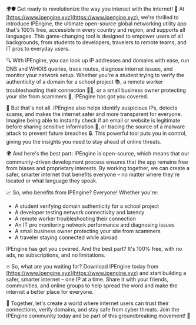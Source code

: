🌍🛡️ Get ready to revolutionize the way you interact with the internet! 🚀 At [https://www.ipengine.xyz](https://www.ipengine.xyz), we're thrilled to introduce IPEngine, the ultimate open-source global networking utility app that's 100% free, accessible in every country and region, and supports all languages. This game-changing tool is designed to empower users of all backgrounds, from students to developers, travelers to remote teams, and IT pros to everyday users.

🔍 With IPEngine, you can look up IP addresses and domains with ease, run DNS and WHOIS queries, trace routes, diagnose internet issues, and monitor your network setup. Whether you're a student trying to verify the authenticity of a domain for a school project 📚, a remote worker troubleshooting their connection 🏃‍♂️, or a small business owner protecting your site from scammers 💸, IPEngine has got you covered.

📡 But that's not all. IPEngine also helps identify suspicious IPs, detects scams, and makes the internet safer and more transparent for everyone. Imagine being able to instantly check if an email or website is legitimate before sharing sensitive information 📨, or tracing the source of a malware attack to prevent future breaches 🔒. This powerful tool puts you in control, giving you the insights you need to stay ahead of online threats.

🌍 And here's the best part: IPEngine is open-source, which means that our community-driven development process ensures that the app remains free from biases and proprietary interests. By working together, we can create a safer, smarter internet that benefits everyone – no matter where they're located or what language they speak.

📈 So, who benefits from IPEngine? Everyone! Whether you're:

* A student verifying domain authenticity for a school project
* A developer testing network connectivity and latency
* A remote worker troubleshooting their connection
* An IT pro monitoring network performance and diagnosing issues
* A small business owner protecting your site from scammers
* A traveler staying connected while abroad

IPEngine has got you covered. And the best part? It's 100% free, with no ads, no subscriptions, and no limitations.

🔥 So, what are you waiting for? Download IPEngine today from [https://www.ipengine.xyz](https://www.ipengine.xyz) and start building a safer, smarter internet – one IP at a time. Share it with your friends, communities, and online groups to help spread the word and make the internet a better place for everyone.

🌟 Together, let's create a world where internet users can trust their connections, verify domains, and stay safe from cyber threats. Join the IPEngine community today and be part of this groundbreaking movement! 🚀